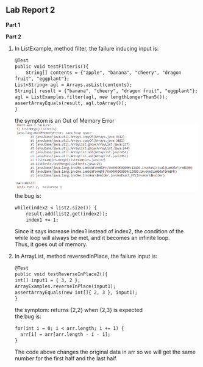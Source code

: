 ## Lab Report 2
**Part 1**

**Part 2**
1. In ListExample, method filter, the failure inducing input is:<br/>
    ```
    @Test
    public void testFilteris(){
        String[] contents = {"apple", "banana", "cheery", "dragon fruit", "eggplant"};
	List<String> agl = Arrays.asList(contents);
	String[] result = {"banana", "cheery", "dragon fruit", "eggplant"};
	agl = ListExamples.filter(agl, new lengthLongerThan5());
	assertArrayEquals(result, agl.toArray());
    }
    ```
    the symptom is an Out of Memory Error<br/>
    ![](lab-2-screenshots/filterSymptom.png)
    the bug is:<br/>
    ```
    while(index2 < list2.size()) {
    	result.add(list2.get(index2));
      	index1 += 1;
    ```
    Since it says increase index1 instead of index2, the condition of the while loop will always be met, and it becomes an infinite loop.<br/>
    Thus, it goes out of memory.<br/>

2. In ArrayList, method reversedInPlace, the failure input is:<br/>
    ```
    @Test
    public void testReverseInPlace2(){
    int[] input1 = { 3, 2 };
    ArrayExamples.reverseInPlace(input1);
    assertArrayEquals(new int[]{ 2, 3 }, input1);
    }
    ```
    the symptom: returns {2,2} when {2,3} is expected<br/>
    the bug is:<br/>
    ```
    for(int i = 0; i < arr.length; i += 1) {
      arr[i] = arr[arr.length - i - 1];
    }
    ```
    The code above changes the original data in arr so we will get the same number for the first half and the last half.<br/>
